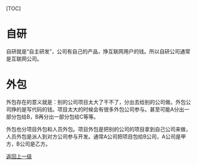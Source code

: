 [TOC]

# 自研

自研就是“自主研发”，公司有自己的产品，挣互联网用户的钱。所以自研公司通常是互联网公司。



# 外包

外包存在的意义就是：别的公司项目太大了干不了，分出去给别的公司做。外包公司挣的是写代码的钱。项目太大的时候会有很多外包公司参与。甚至可能A分出一部分包给B，B再分出一部分包给C等等。<br/>

外包也分项目外包和人员外包。项目外包是把别的公司的项目拿到自己公司来做，人员外包是派人到对方公司参与开发。通常A公司把项目包给B公司，A公司是甲方，B公司是乙方。

[返回上一级](../index.html)